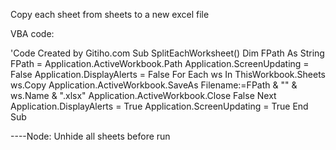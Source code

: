 Copy each sheet from sheets to a new excel file


VBA code:

'Code Created by Gitiho.com
Sub SplitEachWorksheet()
Dim FPath As String
FPath = Application.ActiveWorkbook.Path
Application.ScreenUpdating = False
Application.DisplayAlerts = False
For Each ws In ThisWorkbook.Sheets
ws.Copy
Application.ActiveWorkbook.SaveAs Filename:=FPath & "\" & ws.Name & ".xlsx"
Application.ActiveWorkbook.Close False
Next
Application.DisplayAlerts = True
Application.ScreenUpdating = True
End Sub


----Node: Unhide all sheets before run
